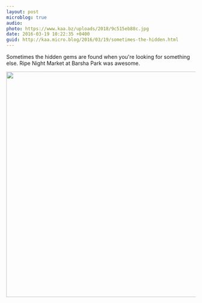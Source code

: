 ```yaml
---
layout: post
microblog: true
audio: 
photo: https://www.kaa.bz/uploads/2018/9c515eb88c.jpg
date: 2016-03-19 10:22:35 +0400
guid: http://kaa.micro.blog/2016/03/19/sometimes-the-hidden.html
---
```

Sometimes the hidden gems are found when you're looking for something else. Ripe Night Market at Barsha Park was awesome.

<img src="https://www.kaa.bz/uploads/2018/9c515eb88c.jpg" width="600" height="600" />
